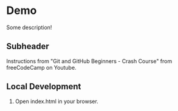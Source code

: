 # Demo

Some description!

## Subheader
Instructions from "Git and GitHub Beginners - Crash Course" from freeCodeCamp on Youtube.

## Local Development

1. Open index.html in your browser.